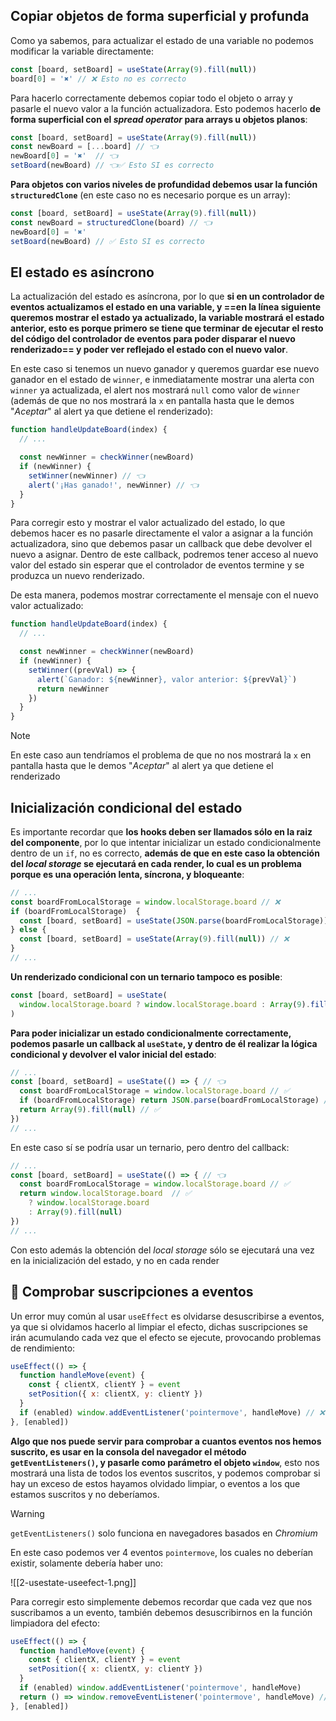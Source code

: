 ## Copiar objetos de forma superficial y profunda

Como ya sabemos, para actualizar el estado de una variable no podemos modificar la variable directamente:

```jsx
const [board, setBoard] = useState(Array(9).fill(null))
board[0] = '✖' // ❌ Esto no es correcto
```

Para hacerlo correctamente debemos copiar todo el objeto o array y pasarle el nuevo valor a la función actualizadora. Esto podemos hacerlo **de forma superficial con el _spread operator_ para arrays u objetos planos**:

```jsx
const [board, setBoard] = useState(Array(9).fill(null))
const newBoard = [...board] // 👈
newBoard[0] = '✖'  // 👈
setBoard(newBoard) // 👈✅ Esto SI es correcto
```

**Para objetos con varios niveles de profundidad debemos usar la función `structuredClone`** (en este caso no es necesario porque es un array):

```jsx
const [board, setBoard] = useState(Array(9).fill(null))
const newBoard = structuredClone(board) // 👈
newBoard[0] = '✖'
setBoard(newBoard) // ✅ Esto SI es correcto
```

## El estado es asíncrono

La actualización del estado es asíncrona, por lo que **si en un controlador de eventos actualizamos el estado en una variable, y ==en la línea siguiente queremos mostrar el estado ya actualizado, la variable mostrará el estado anterior, esto es porque primero se tiene que terminar de ejecutar el resto del código del controlador de eventos para poder disparar el nuevo renderizado== y poder ver reflejado el estado con el nuevo valor**.

En este caso si tenemos un nuevo ganador y queremos guardar ese nuevo ganador en el estado de `winner`, e inmediatamente mostrar una alerta con `winner` ya actualizada, el alert nos mostrará `null` como valor de `winner` (además de que no nos mostrará la  `x` en pantalla hasta que le demos "_Aceptar_" al alert ya que detiene el renderizado):

```jsx
function handleUpdateBoard(index) {
  // ...

  const newWinner = checkWinner(newBoard)
  if (newWinner) {
    setWinner(newWinner) // 👈
    alert('¡Has ganado!', newWinner) // 👈
  } 
}
```

Para corregir esto y mostrar el valor actualizado del estado, lo que debemos hacer es no pasarle directamente el valor a asignar a la función actualizadora, sino que debemos pasar un callback que debe devolver el nuevo a asignar. Dentro de este callback, podremos tener acceso al nuevo valor del estado sin esperar que el controlador de eventos termine y se produzca un nuevo renderizado.

De esta manera, podemos mostrar correctamente el mensaje con el nuevo valor actualizado:

```jsx
function handleUpdateBoard(index) {
  // ...

  const newWinner = checkWinner(newBoard)
  if (newWinner) {
    setWinner((prevVal) => {
      alert(`Ganador: ${newWinner}, valor anterior: ${prevVal}`)
      return newWinner
    })
  } 
}
```

>[!note]
>En este caso aun tendríamos el problema de que no nos mostrará la  `x` en pantalla hasta que le demos "_Aceptar_" al alert ya que detiene el renderizado

## Inicialización condicional del estado

Es importante recordar que **los hooks deben ser llamados sólo en la raiz del componente**, por lo que intentar inicializar un estado condicionalmente dentro de un `if`, no es correcto, **además de que en este caso la obtención del _local storage_ se ejecutará en cada render, lo cual es un problema porque es una operación lenta, síncrona, y bloqueante**:

```jsx
// ...
const boardFromLocalStorage = window.localStorage.board // ❌
if (boardFromLocalStorage)  {
  const [board, setBoard] = useState(JSON.parse(boardFromLocalStorage)) // ❌
} else {
  const [board, setBoard] = useState(Array(9).fill(null)) // ❌
}
// ...
```

**Un renderizado condicional con un ternario tampoco es posible**:

```jsx
const [board, setBoard] = useState(
  window.localStorage.board ? window.localStorage.board : Array(9).fill(null) // ❌
)
```

**Para poder inicializar un estado condicionalmente correctamente, podemos pasarle un callback al `useState`, y dentro de él realizar la lógica condicional y devolver el valor inicial del estado**:

```jsx
// ...
const [board, setBoard] = useState(() => { // 👈
  const boardFromLocalStorage = window.localStorage.board // ✅
  if (boardFromLocalStorage) return JSON.parse(boardFromLocalStorage) // ✅
  return Array(9).fill(null) // ✅
})
// ...
```

En este caso sí se podría usar un ternario, pero dentro del callback:

```jsx
// ...
const [board, setBoard] = useState(() => { // 👈
  const boardFromLocalStorage = window.localStorage.board // ✅
  return window.localStorage.board  // ✅
    ? window.localStorage.board 
    : Array(9).fill(null)
})
// ...
```

Con esto además la obtención del _local storage_ sólo se ejecutará una vez en la inicialización del estado, y no en cada render

## 🌟 Comprobar suscripciones a eventos

Un error muy común al usar `useEffect` es olvidarse desuscribirse a eventos, ya que si olvidamos hacerlo al limpiar el efecto, dichas suscripciones se irán acumulando cada vez que el efecto se ejecute, provocando problemas de rendimiento:

```jsx
useEffect(() => {
  function handleMove(event) {
    const { clientX, clientY } = event
    setPosition({ x: clientX, y: clientY })
  }
  if (enabled) window.addEventListener('pointermove', handleMove) // ❌
}, [enabled])
```

**Algo que nos puede servir para comprobar a cuantos eventos nos hemos suscrito, es usar en la consola del navegador el método `getEventListeners()`, y pasarle como parámetro el objeto `window`**, esto nos mostrará una lista de todos los eventos suscritos, y podemos comprobar si hay un exceso de estos hayamos olvidado limpiar, o eventos a los que estamos suscritos y no deberíamos.

> [!warning]
> `getEventListeners()` solo funciona en navegadores basados en _Chromium_

En este caso podemos ver 4 eventos `pointermove`, los cuales no deberían existir, solamente debería haber uno:

![[2-usestate-useefect-1.png]]

Para corregir esto simplemente debemos recordar que cada vez que nos suscribamos a un evento, también debemos desuscribirnos en la función limpiadora del efecto:

```jsx
useEffect(() => {
  function handleMove(event) {
    const { clientX, clientY } = event
    setPosition({ x: clientX, y: clientY })
  }
  if (enabled) window.addEventListener('pointermove', handleMove)
  return () => window.removeEventListener('pointermove', handleMove) // ✅
}, [enabled])
```



